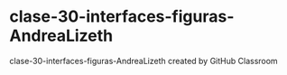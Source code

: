 # clase-30-interfaces-figuras-AndreaLizeth
clase-30-interfaces-figuras-AndreaLizeth created by GitHub Classroom
